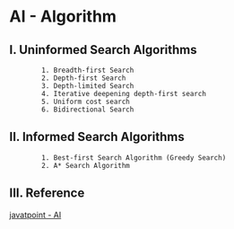 # AI - Algorithm
##  I. Uninformed Search Algorithms
```
        1. Breadth-first Search
        2. Depth-first Search
        3. Depth-limited Search
        4. Iterative deepening depth-first search
        5. Uniform cost search
        6. Bidirectional Search
```
##  II. Informed Search Algorithms
```
        1. Best-first Search Algorithm (Greedy Search)
        2. A* Search Algorithm
```
##  III. Reference
[javatpoint - AI](https://www.javatpoint.com/ai-uninformed-search-algorithms)
